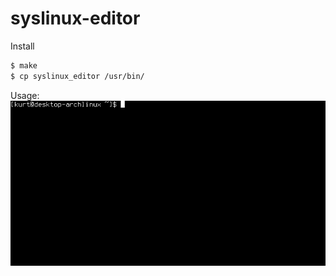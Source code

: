 # syslinux-editor
Install
```bash
$ make
$ cp syslinux_editor /usr/bin/
```
Usage:
![ttystudio](https://raw.githubusercontent.com/kurtmc/syslinux-editor/master/example.gif)
